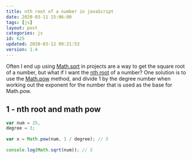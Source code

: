 ```yaml
---
title: nth root of a number in javaScript
date: 2020-03-11 15:06:00
tags: [js]
layout: post
categories: js
id: 625
updated: 2020-03-12 09:21:53
version: 1.4
---
```


Often I end up using [Math.sqrt](https://developer.mozilla.org/en-US/docs/Web/JavaScript/Reference/Global_Objects/Math/sqrt) in projects are a way to get the square root of a number, but what if I want the [nth root](https://en.wikipedia.org/wiki/Nth_root) of a number? One solution is to use the [Math.pow](https://developer.mozilla.org/en-US/docs/Web/JavaScript/Reference/Global_Objects/Math/pow) method, and divide 1 by the degree number when working out the exponent for the number that is used as the base for Math.pow.

<!-- more -->

## 1 - nth root and math pow

```js
var num = 25,
degree = 3;
 
var x = Math.pow(num, 1 / degree); // 5
 
console.log(Math.sqrt(num)); // 5
```